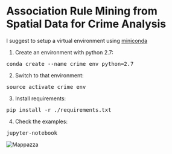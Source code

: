 # Association Rule Mining from <br /> Spatial Data for Crime Analysis


I suggest to setup a virtual environment using [miniconda](http://conda.pydata.org/miniconda.html)

1. Create an environment with python 2.7:
<pre>conda create --name crime_env python=2.7</pre>
2. Switch to that environment:
<pre>source activate crime_env</pre>
3. Install requirements:
<pre>pip install -r ./requirements.txt</pre>
4. Check the examples:
<pre>jupyter-notebook</pre>


![Mappazza](https://github.com/chrisPiemonte/crime-analysis/blob/master/resources/alcohol_crime_map.png?raw=true "Mappazza")

